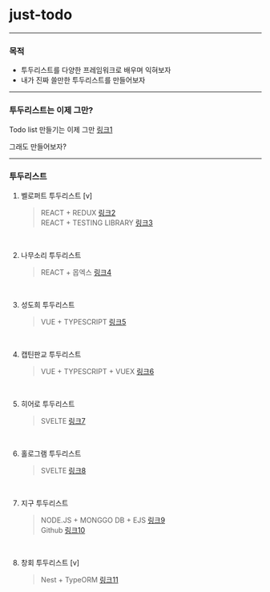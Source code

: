 # just-todo

---

### 목적

- 투두리스트를 다양한 프레임워크로 배우며 익혀보자
- 내가 진짜 쓸만한 투두리스트를 만들어보자

---

### 투두리스트는 이제 그만?

Todo list 만들기는 이제 그만 [링크1]

그래도 만들어보자?

---

### 투두리스트

1. 벨로퍼트 투두리스트 [v]
   > REACT + REDUX [링크2]  
   REACT + TESTING LIBRARY [링크3]

<br>

2. 나무소리 투두리스트
   > REACT + 몹엑스 [링크4]

<br>

3. 성도희 투두리스트
   > VUE + TYPESCRIPT [링크5]

<br>

4. 캡틴판교 투두리스트
   > VUE + TYPESCRIPT + VUEX [링크6]

<br>

5. 히어로 투두리스트
   > SVELTE [링크7]

<br>

6. 홀로그램 투두리스트
   > SVELTE [링크8]

<br>

7. 지구 투두리스트
   > NODE.JS + MONGGO DB + EJS [링크9]  
   > Github [링크10]
               
<br>
               
8. 창회 투두리스트 [v]
    > Nest + TypeORM [링크11]

[링크1]: https://techblog.woowahan.com/2672/

[링크2]: https://react.vlpt.us/mashup-todolist/03-implement.html

[링크3]: https://velog.io/@velopert/tdd-with-react-testing-library

[링크4]: https://youtube.com/playlist?list=PLOSNUO27qFbtYC5oRwJVsNavcPEI5uoiJ

[링크5]: https://www.inflearn.com/course/Typescript_Vue

[링크6]: https://www.inflearn.com/course/vue-pwa-vue-js-%EC%A4%91%EA%B8%89

[링크7]: https://www.inflearn.com/course/%EC%8A%A4%EB%B2%A8%ED%8A%B8-%EC%9E%85%EB%AC%B8-%EA%B0%80%EC%9D%B4%EB%93%9C

[링크8]: https://www.inflearn.com/course/%EB%A7%8C%EB%93%A4%EB%A9%B4%EC%84%9C-%EB%B0%B0%EC%9A%B0%EB%8A%94-%EC%8A%A4%EB%B2%A8%ED%8A%B8

[링크9]: https://earth-ing.tistory.com/m/33

[링크10]: https://github.com/earth-space/NodeApp/tree/todo

[링크11]: https://changhoi.github.io/posts/backend/nest-todo-api-demo/